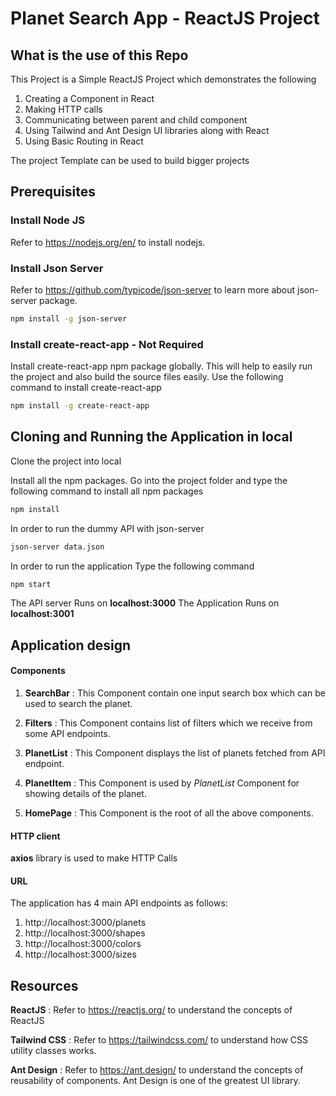 # Planet Search App - ReactJS Project

## What is the use of this Repo

This Project is a Simple ReactJS Project which demonstrates the following

1. Creating a Component in React
2. Making HTTP calls
3. Communicating between parent and child component
4. Using Tailwind and Ant Design UI libraries along with React
5. Using Basic Routing in React

The project Template can be used to build bigger projects

## Prerequisites

### Install Node JS

Refer to https://nodejs.org/en/ to install nodejs.

### Install Json Server

Refer to https://github.com/typicode/json-server to learn more about json-server package.

```bash
npm install -g json-server
```

### Install create-react-app - Not Required

Install create-react-app npm package globally. This will help to easily run the project and also build the source files easily. Use the following command to install create-react-app

```bash
npm install -g create-react-app
```

## Cloning and Running the Application in local

Clone the project into local

Install all the npm packages. Go into the project folder and type the following command to install all npm packages

```bash
npm install
```

In order to run the dummy API with json-server

```bash
json-server data.json
```

In order to run the application Type the following command

```bash
npm start
```

The API server Runs on **localhost:3000**
The Application Runs on **localhost:3001**

## Application design

#### Components

1. **SearchBar** : This Component contain one input search box which can be used to search the planet.

2. **Filters** : This Component contains list of filters which we receive from some API endpoints.

3. **PlanetList** : This Component displays the list of planets fetched from API endpoint.

4. **PlanetItem** : This Component is used by _PlanetList_ Component for showing details of the planet.

5. **HomePage** : This Component is the root of all the above components.

#### HTTP client

**axios** library is used to make HTTP Calls

#### URL

The application has 4 main API endpoints as follows:

1. http://localhost:3000/planets
2. http://localhost:3000/shapes
3. http://localhost:3000/colors
4. http://localhost:3000/sizes

## Resources

**ReactJS** : Refer to https://reactjs.org/ to understand the concepts of ReactJS

**Tailwind CSS** : Refer to https://tailwindcss.com/ to understand how CSS utility classes works.

**Ant Design** : Refer to https://ant.design/ to understand the concepts of reusability of components. Ant Design is one of the greatest UI library.
